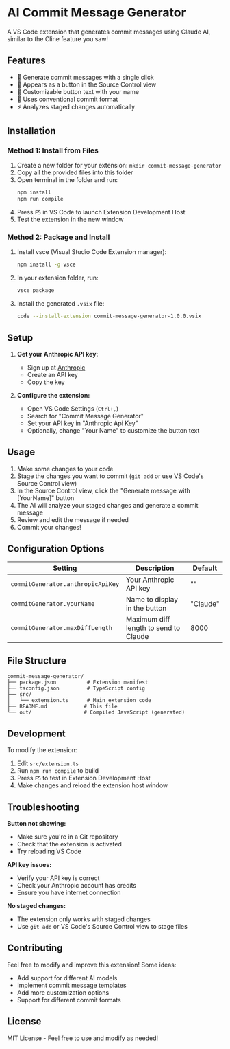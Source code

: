 # AI Commit Message Generator

A VS Code extension that generates commit messages using Claude AI, similar to the Cline feature you saw!

## Features

- 🚀 Generate commit messages with a single click
- 🎯 Appears as a button in the Source Control view
- 🔧 Customizable button text with your name
- 📝 Uses conventional commit format
- ⚡ Analyzes staged changes automatically

## Installation

### Method 1: Install from Files

1. Create a new folder for your extension: `mkdir commit-message-generator`
2. Copy all the provided files into this folder
3. Open terminal in the folder and run:
   ```bash
   npm install
   npm run compile
   ```
4. Press `F5` in VS Code to launch Extension Development Host
5. Test the extension in the new window

### Method 2: Package and Install

1. Install vsce (Visual Studio Code Extension manager):
   ```bash
   npm install -g vsce
   ```
2. In your extension folder, run:
   ```bash
   vsce package
   ```
3. Install the generated `.vsix` file:
   ```bash
   code --install-extension commit-message-generator-1.0.0.vsix
   ```

## Setup

1. **Get your Anthropic API key:**
   - Sign up at [Anthropic](https://console.anthropic.com/)
   - Create an API key
   - Copy the key

2. **Configure the extension:**
   - Open VS Code Settings (`Ctrl+,`)
   - Search for "Commit Message Generator"
   - Set your API key in "Anthropic Api Key"
   - Optionally, change "Your Name" to customize the button text

## Usage

1. Make some changes to your code
2. Stage the changes you want to commit (`git add` or use VS Code's Source Control view)
3. In the Source Control view, click the "Generate message with [YourName]" button
4. The AI will analyze your staged changes and generate a commit message
5. Review and edit the message if needed
6. Commit your changes!

## Configuration Options

| Setting | Description | Default |
|---------|-------------|---------|
| `commitGenerator.anthropicApiKey` | Your Anthropic API key | "" |
| `commitGenerator.yourName` | Name to display in the button | "Claude" |
| `commitGenerator.maxDiffLength` | Maximum diff length to send to Claude | 8000 |

## File Structure

```
commit-message-generator/
├── package.json          # Extension manifest
├── tsconfig.json         # TypeScript config
├── src/
│   └── extension.ts      # Main extension code
├── README.md            # This file
└── out/                 # Compiled JavaScript (generated)
```

## Development

To modify the extension:

1. Edit `src/extension.ts`
2. Run `npm run compile` to build
3. Press `F5` to test in Extension Development Host
4. Make changes and reload the extension host window

## Troubleshooting

**Button not showing:**
- Make sure you're in a Git repository
- Check that the extension is activated
- Try reloading VS Code

**API key issues:**
- Verify your API key is correct
- Check your Anthropic account has credits
- Ensure you have internet connection

**No staged changes:**
- The extension only works with staged changes
- Use `git add` or VS Code's Source Control view to stage files

## Contributing

Feel free to modify and improve this extension! Some ideas:
- Add support for different AI models
- Implement commit message templates
- Add more customization options
- Support for different commit formats

## License

MIT License - Feel free to use and modify as needed!
